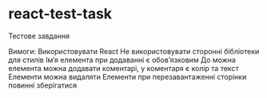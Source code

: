 # react-test-task

Тестове завдання

Вимоги:
Використовувати React
Не використовувати сторонні бібліотеки для стилів 
Імʼя елемента при додаванні є обовʼязковим
До можна елемента можна додавати коментарі, у коментаря є колір та текст 
Елементи можна видаляти
Елементи при перезавантаженні сторінки повинні зберігатися 
